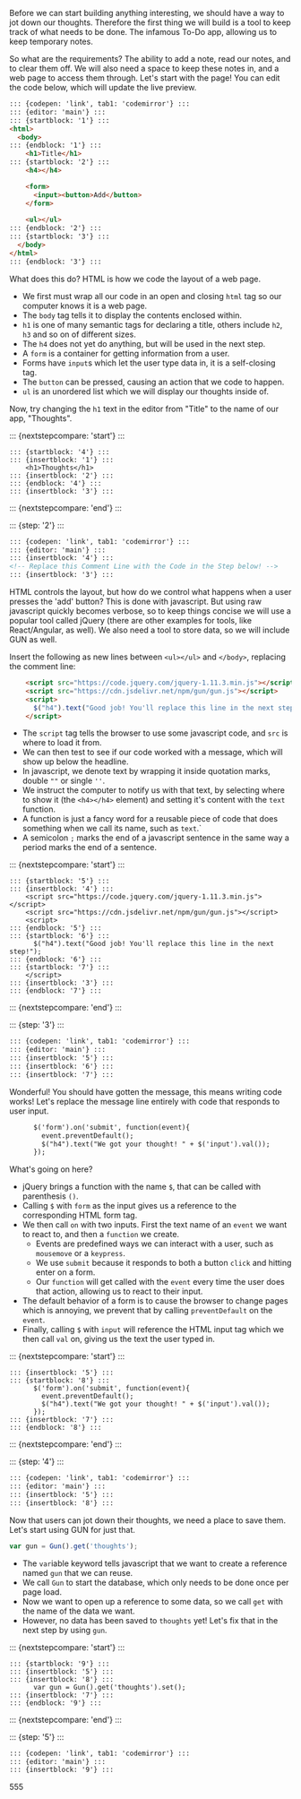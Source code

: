 Before we can start building anything interesting, we should have a way to jot down our thoughts. Therefore the first thing we will build is a tool to keep track of what needs to be done. The infamous To-Do app, allowing us to keep temporary notes.

So what are the requirements? The ability to add a note, read our notes, and to clear them off. We will also need a space to keep these notes in, and a web page to access them through. Let's start with the page! You can edit the code below, which will update the live preview.

```html
::: {codepen: 'link', tab1: 'codemirror'} :::
::: {editor: 'main'} :::
::: {startblock: '1'} :::
<html>
  <body>
::: {endblock: '1'} :::
    <h1>Title</h1>
::: {startblock: '2'} :::
    <h4></h4>

    <form>
      <input><button>Add</button>
    </form>
			
    <ul></ul>
::: {endblock: '2'} :::
::: {startblock: '3'} :::
  </body>
</html>
::: {endblock: '3'} :::
```
What does this do? HTML is how we code the layout of a web page.

- We first must wrap all our code in an open and closing `html` tag so our computer knows it is a web page.
- The `body` tag tells it to display the contents enclosed within.
- `h1` is one of many semantic tags for declaring a title, others include `h2`, `h3` and so on of different sizes.
- The `h4` does not yet do anything, but will be used in the next step.
- A `form` is a container for getting information from a user.
- Forms have `input`s which let the user type data in, it is a self-closing tag.
- The `button` can be pressed, causing an action that we code to happen.
- `ul` is an unordered list which we will display our thoughts inside of.

Now, try changing the `h1` text in the editor from "Title" to the name of our app, "Thoughts".

::: {nextstepcompare: 'start'} :::
```
::: {startblock: '4'} :::
::: {insertblock: '1'} :::
    <h1>Thoughts</h1>
::: {insertblock: '2'} :::
::: {endblock: '4'} :::
::: {insertblock: '3'} :::
```
::: {nextstepcompare: 'end'} :::

::: {step: '2'} :::

```html
::: {codepen: 'link', tab1: 'codemirror'} :::
::: {editor: 'main'} :::
::: {insertblock: '4'} :::
<!-- Replace this Comment Line with the Code in the Step below! -->
::: {insertblock: '3'} :::
```

HTML controls the layout, but how do we control what happens when a user presses the 'add' button? This is done with javascript. But using raw javascript quickly becomes verbose, so to keep things concise we will use a popular tool called jQuery (there are other examples for tools, like React/Angular, as well). We also need a tool to store data, so we will include GUN as well.

Insert the following as new lines between `<ul></ul>` and `</body>`, replacing the comment line:
```html
    <script src="https://code.jquery.com/jquery-1.11.3.min.js"></script>
    <script src="https://cdn.jsdelivr.net/npm/gun/gun.js"></script>
    <script>
      $("h4").text("Good job! You'll replace this line in the next step!");
    </script>
```

- The `script` tag tells the browser to use some javascript code, and `src` is where to load it from.
- We can then test to see if our code worked with a message, which will show up below the headline.
- In javascript, we denote text by wrapping it inside quotation marks, double `""` or single `''`.
- We instruct the computer to notify us with that text, by selecting where to show it (the `<h4></h4>` element) and setting it's content with the `text` function.
- A function is just a fancy word for a reusable piece of code that does something when we call its name, such as `text`.`
- A semicolon `;` marks the end of a javascript sentence in the same way a period marks the end of a sentence.

::: {nextstepcompare: 'start'} :::
```
::: {startblock: '5'} :::
::: {insertblock: '4'} :::
    <script src="https://code.jquery.com/jquery-1.11.3.min.js"></script>
    <script src="https://cdn.jsdelivr.net/npm/gun/gun.js"></script>
    <script>
::: {endblock: '5'} :::
::: {startblock: '6'} :::
      $("h4").text("Good job! You'll replace this line in the next step!");
::: {endblock: '6'} :::
::: {startblock: '7'} :::
    </script>
::: {insertblock: '3'} :::
::: {endblock: '7'} :::
```
::: {nextstepcompare: 'end'} :::

::: {step: '3'} :::

```html
::: {codepen: 'link', tab1: 'codemirror'} :::
::: {editor: 'main'} :::
::: {insertblock: '5'} :::
::: {insertblock: '6'} :::
::: {insertblock: '7'} :::
```

Wonderful! You should have gotten the message, this means writing code works! Let's replace the message line entirely with code that responds to user input.

```html
      $('form').on('submit', function(event){
        event.preventDefault();
        $("h4").text("We got your thought! " + $('input').val());
      });
```

What's going on here?

- jQuery brings a function with the name `$`, that can be called with parenthesis `()`.
- Calling `$` with `form` as the input gives us a reference to the corresponding HTML form tag.
- We then call `on` with two inputs. First the text name of an `event` we want to react to, and then a `function` we create.
  - Events are predefined ways we can interact with a user, such as `mousemove` or a `keypress`.
  - We use `submit` because it responds to both a button `click` and hitting enter on a form.
  - Our `function` will get called with the `event` every time the user does that action, allowing us to react to their input.
- The default behavior of a form is to cause the browser to change pages which is annoying, we prevent that by calling `preventDefault` on the `event`.
- Finally, calling `$` with `input` will reference the HTML input tag which we then call `val` on, giving us the text the user typed in.

::: {nextstepcompare: 'start'} :::
```
::: {insertblock: '5'} :::
::: {startblock: '8'} :::
      $('form').on('submit', function(event){
        event.preventDefault();
        $("h4").text("We got your thought! " + $('input').val());
      });
::: {insertblock: '7'} :::
::: {endblock: '8'} :::
```
::: {nextstepcompare: 'end'} :::

::: {step: '4'} :::

```html
::: {codepen: 'link', tab1: 'codemirror'} :::
::: {editor: 'main'} :::
::: {insertblock: '5'} :::
::: {insertblock: '8'} :::
```

Now that users can jot down their thoughts, we need a place to save them. Let's start using GUN for just that.

```javascript
var gun = Gun().get('thoughts');
```

- The `var`iable keyword tells javascript that we want to create a reference named `gun` that we can reuse.
- We call `Gun` to start the database, which only needs to be done once per page load.
- Now we want to open up a reference to some data, so we call `get` with the name of the data we want.
- However, no data has been saved to `thoughts` yet! Let's fix that in the next step by using `gun`.

::: {nextstepcompare: 'start'} :::
```
::: {startblock: '9'} :::
::: {insertblock: '5'} :::
::: {insertblock: '8'} :::
      var gun = Gun().get('thoughts').set();
::: {insertblock: '7'} :::
::: {endblock: '9'} :::
```
::: {nextstepcompare: 'end'} :::

::: {step: '5'} :::

```html
::: {codepen: 'link', tab1: 'codemirror'} :::
::: {editor: 'main'} :::
::: {insertblock: '9'} :::
```

555